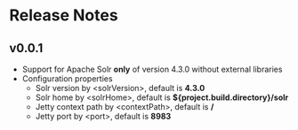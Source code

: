 # Release Notes

## v0.0.1

* Support for Apache Solr **only** of version 4.3.0 without external libraries
* Configuration properties
  * Solr version by &lt;solrVersion&gt;, default is **4.3.0**
  * Solr home by &lt;solrHome&gt;, default is **${project.build.directory}/solr**
  * Jetty context path by &lt;contextPath&gt;, default is **/**
  * Jetty port by &lt;port&gt;, default is **8983**
